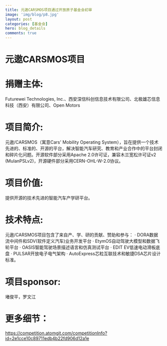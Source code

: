```yaml
---
title: 元遨CARSMOS项目通过开放原子基金会初审
image: 'img/blog/p8.jpg'
layout: post
categories: [基金会]
hero: blog_details
comments: true
---
```


# 元遨CARSMOS项目

# 捐赠主体:
Futurewei Technologies, Inc.、西安深信科创信息技术有限公司、北极雄芯信息科技（西安）有限公司、Open Motors

# 项目简介:
元遨/CARSMOS（寓意Cars' Mobility Operating System），旨在提供一个技术先进的、标准的、开源的平台，解决智能汽车研究、教育和产业合作中的平台封闭和碎片化问题。开源软件部分采用Apache 2.0许可证，兼容木兰宽松许可证v2 (MulanPSLv2)，开源硬件部分采用CERN-OHL-W-2.0协议。

# 项目价值:
提供开源的技术先进的智能汽车产学研平台。

# 技术特点:
元遨/CARSMOS项目包含了来自产、学、研的贡献、赞助和参与： · DORA数据流中间件和SDV(软件定义汽车)业务开发平台 · EtymOS自动驾驶大模型和数据飞轮平台 · OASIS智能驾驶场景描述语言和仿真测试平台 · EDIT EV低速电动滑板底盘 · PULSAR开放电子电气架构 · AutoExpress芯粒互联技术和敏捷DSA芯片设计标准。

# 项目sponsor: 
堵俊平，罗文江

# 更多细节：
<https://competition.atomgit.com/competitionInfo?id=2e1cce10c89711edb4b22fd906d12a1e>
